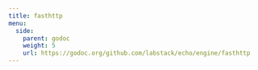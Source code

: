 ```yaml
---
title: fasthttp
menu:
  side:
    parent: godoc
    weight: 5
    url: https://godoc.org/github.com/labstack/echo/engine/fasthttp
---
```

